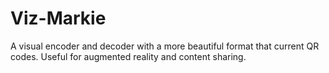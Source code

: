 # Viz-Markie
A visual encoder and decoder with a more beautiful format that current QR codes. Useful for augmented reality and content sharing. 
